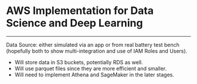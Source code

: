 # AWS Implementation for Data Science and Deep Learning
---
Data Source: either simulated via an app or from real battery test bench (hopefully both to show multi-integration and use of IAM Roles and Users).

- Will store data in S3 buckets, potentially RDS as well.
- Will use parquet files since they are more efficient and smaller.
- Will need to implement Athena and SageMaker in the later stages.
